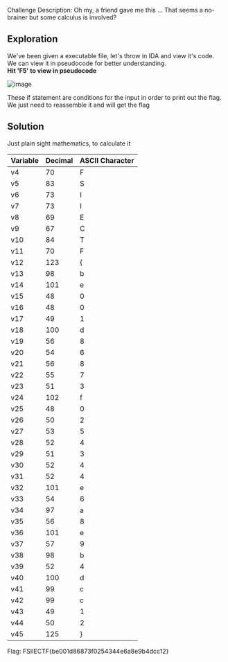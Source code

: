 Challenge Description:
Oh my, a friend gave me this ... That seems a no-brainer but some calculus is involved?

## Exploration
We've been given a executable file, let's throw in IDA and view it's code.
<br>We can view it in pseudocode for better understanding.
<br>**Hit 'F5' to view in pseudocode**

![image](https://github.com/user-attachments/assets/72107520-891b-469c-b2f2-480e3c024fa4)

These if statement are conditions for the input in order to print out the flag. We just need to reassemble it and will get the flag

## Solution
Just plain sight mathematics, to calculate it

| Variable | Decimal | ASCII Character |
| -------- | ------- | --------------- |
| v4       | 70      | F               |
| v5       | 83      | S               |
| v6       | 73      | I               |
| v7       | 73      | I               |
| v8       | 69      | E               |
| v9       | 67      | C               |
| v10      | 84      | T               |
| v11      | 70      | F               |
| v12      | 123     | {               |
| v13      | 98      | b               |
| v14      | 101     | e               |
| v15      | 48      | 0               |
| v16      | 48      | 0               |
| v17      | 49      | 1               |
| v18      | 100     | d               |
| v19      | 56      | 8               |
| v20      | 54      | 6               |
| v21      | 56      | 8               |
| v22      | 55      | 7               |
| v23      | 51      | 3               |
| v24      | 102     | f               |
| v25      | 48      | 0               |
| v26      | 50      | 2               |
| v27      | 53      | 5               |
| v28      | 52      | 4               |
| v29      | 51      | 3               |
| v30      | 52      | 4               |
| v31      | 52      | 4               |
| v32      | 101     | e               |
| v33      | 54      | 6               |
| v34      | 97      | a               |
| v35      | 56      | 8               |
| v36      | 101     | e               |
| v37      | 57      | 9               |
| v38      | 98      | b               |
| v39      | 52      | 4               |
| v40      | 100     | d               |
| v41      | 99      | c               |
| v42      | 99      | c               |
| v43      | 49      | 1               |
| v44      | 50      | 2               |
| v45      | 125     | }               |

Flag: FSIIECTF{be001d86873f0254344e6a8e9b4dcc12}
